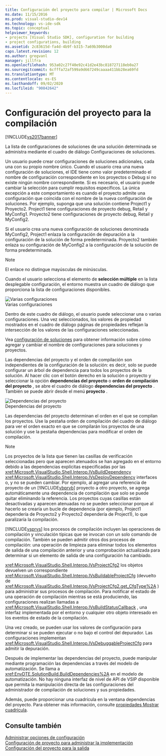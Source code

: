 ```yaml
---
title: Configuración del proyecto para compilar | Microsoft Docs
ms.date: 11/15/2016
ms.prod: visual-studio-dev14
ms.technology: vs-ide-sdk
ms.topic: conceptual
helpviewer_keywords:
- projects [Visual Studio SDK], configuration for building
- project configurations, building
ms.assetid: 2c83615d-fa4d-4b9f-b315-7a69b3000da0
caps.latest.revision: 12
ms.author: gregvanl
manager: jillfra
ms.openlocfilehash: 953a02c27f40e92c41d2e43bc818727118eb0a27
ms.sourcegitcommit: 6cfffa72af599a9d667249caaaa411bb28ea69fd
ms.translationtype: MT
ms.contentlocale: es-ES
ms.lasthandoff: 09/02/2020
ms.locfileid: "90842642"
---
```

# <a name="project-configuration-for-building"></a>Configuración del proyecto para la compilación
[!INCLUDE[vs2017banner](../../includes/vs2017banner.md)]

La lista de configuraciones de soluciones de una solución determinada se administra mediante el cuadro de diálogo Configuraciones de soluciones.  
  
 Un usuario puede crear configuraciones de soluciones adicionales, cada una con su propio nombre único. Cuando el usuario crea una nueva configuración de soluciones, el IDE tiene como valor predeterminado el nombre de configuración correspondiente en los proyectos o Debug si no existe ningún nombre correspondiente. Si es necesario, el usuario puede cambiar la selección para cumplir requisitos específicos. La única excepción a este comportamiento es cuando el proyecto admite una configuración que coincida con el nombre de la nueva configuración de soluciones. Por ejemplo, suponga que una solución contiene Project1 y Proyecto2. Project1 tiene configuraciones de proyecto debug, Retail y MyConfig1. Proyecto2 tiene configuraciones de proyecto debug, Retail y MyConfig2.  
  
 Si el usuario crea una nueva configuración de soluciones denominada MyConfig2, Project1 enlaza la configuración de depuración a la configuración de la solución de forma predeterminada. Proyecto2 también enlaza su configuración de MyConfig2 a la configuración de la solución de forma predeterminada.  
  
> [!NOTE]
> El enlace no distingue mayúsculas de minúsculas.  
  
 Cuando el usuario selecciona el elemento de **selección múltiple** en la lista desplegable configuración, el entorno muestra un cuadro de diálogo que proporciona la lista de configuraciones disponibles.  
  
 ![Varias configuraciones](../../extensibility/internals/media/vsmultiplecfgs.gif "vsMultipleCfgs")  
Varias configuraciones  
  
 Dentro de este cuadro de diálogo, el usuario puede seleccionar una o varias configuraciones. Una vez seleccionados, los valores de propiedad mostrados en el cuadro de diálogo páginas de propiedades reflejan la intersección de los valores de las configuraciones seleccionadas.  
  
 Vea [configuración de soluciones](../../extensibility/internals/solution-configuration.md) para obtener información sobre cómo agregar y cambiar el nombre de configuraciones para soluciones y proyectos.  
  
 Las dependencias del proyecto y el orden de compilación son independientes de la configuración de la solución: es decir, solo se puede configurar un árbol de dependencia para todos los proyectos de la solución. Al hacer clic con el botón derecho en la solución o proyecto y seleccionar la opción **dependencias del proyecto** o **orden de compilación del proyecto** , se abre el cuadro de diálogo **dependencias del proyecto** . También se puede abrir desde el menú **proyecto** .  
  
 ![Dependencias del proyecto](../../extensibility/internals/media/vsprojdependencies.gif "vsProjDependencies")  
Dependencias del proyecto  
  
 Las dependencias del proyecto determinan el orden en el que se compilan los proyectos. Use la pestaña orden de compilación del cuadro de diálogo para ver el orden exacto en que se compilarán los proyectos de una solución y use la pestaña dependencias para modificar el orden de compilación.  
  
> [!NOTE]
> Los proyectos de la lista que tienen las casillas de verificación seleccionadas pero que aparecen atenuados se han agregado en el entorno debido a las dependencias explícitas especificadas por las <xref:Microsoft.VisualStudio.Shell.Interop.IVsBuildDependency> <xref:Microsoft.VisualStudio.Shell.Interop.IVsDeployDependency> interfaces o, y no se pueden cambiar. Por ejemplo, al agregar una referencia de proyecto de un [!INCLUDE[vbprvb](../../includes/vbprvb-md.md)] proyecto a otro proyecto, se agrega automáticamente una dependencia de compilación que solo se puede quitar eliminando la referencia. Los proyectos cuyas casillas están desactivadas y aparecen atenuadas no se pueden seleccionar porque al hacerlo se crearía un bucle de dependencia (por ejemplo, Project1 dependería de Proyecto2 y Proyecto2 dependería de Project1), lo que paralizaría la compilación.  
  
 [!INCLUDE[vsprvs](../../includes/vsprvs-md.md)] los procesos de compilación incluyen las operaciones de compilación y vinculación típicas que se invocan con un solo comando de compilación. También se pueden admitir otros dos procesos de compilación: una operación de limpieza para eliminar todos los elementos de salida de una compilación anterior y una comprobación actualizada para determinar si un elemento de salida de una configuración ha cambiado.  
  
 <xref:Microsoft.VisualStudio.Shell.Interop.IVsProjectCfg2> los objetos devuelven un correspondiente <xref:Microsoft.VisualStudio.Shell.Interop.IVsBuildableProjectCfg> (devuelto de <xref:Microsoft.VisualStudio.Shell.Interop.IVsProjectCfg2.get_CfgType%2A> ) para administrar sus procesos de compilación. Para notificar el estado de una operación de compilación mientras se está produciendo, las configuraciones realizan llamadas a <xref:Microsoft.VisualStudio.Shell.Interop.IVsBuildStatusCallback> , una interfaz implementada por el entorno y cualquier otro objeto interesado en los eventos de estado de la compilación.  
  
 Una vez creado, se pueden usar los valores de configuración para determinar si se pueden ejecutar o no bajo el control del depurador. Las configuraciones implementan <xref:Microsoft.VisualStudio.Shell.Interop.IVsDebuggableProjectCfg> para admitir la depuración.  
  
 Después de implementar las dependencias del proyecto, puede manipular mediante programación las dependencias a través del modelo de automatización. Se llama a <xref:EnvDTE.SolutionBuild.BuildDependencies%2A> en el modelo de automatización. No hay ninguna interfaz de nivel de API de VSIP disponible que permita la manipulación directa de las configuraciones del administrador de compilación de soluciones y sus propiedades.  
  
 Además, puede proporcionar una cuadrícula en la ventana dependencias del proyecto. Para obtener más información, consulte [propiedades Mostrar cuadrícula](../../extensibility/internals/properties-display-grid.md).  
  
## <a name="see-also"></a>Consulte también  
 [Administrar opciones de configuración](../../extensibility/internals/managing-configuration-options.md)   
 [Configuración de proyecto para administrar la implementación](../../extensibility/internals/project-configuration-for-managing-deployment.md)   
 [Configuración del proyecto para la salida](../../extensibility/internals/project-configuration-for-output.md)

